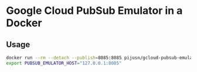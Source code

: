 # Google Cloud PubSub Emulator in a Docker

## Usage

```sh
docker run --rm --detach --publish=8085:8085 pijusn/gcloud-pubsub-emulator:latest
export PUBSUB_EMULATOR_HOST="127.0.0.1:8085"
```